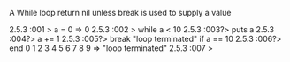 A While loop return nil unless break is used to supply a value

2.5.3 :001 > a = 0
 => 0 
2.5.3 :002 > while a < 10
2.5.3 :003?>   puts a
2.5.3 :004?>   a += 1
2.5.3 :005?>   break "loop terminated" if a == 10
2.5.3 :006?>   end
0
1
2
3
4
5
6
7
8
9
 => "loop terminated" 
2.5.3 :007 > 
